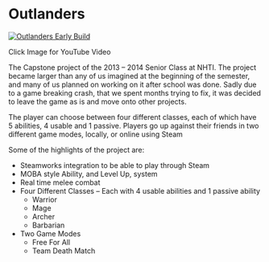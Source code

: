 # Outlanders

[![Outlanders Early Build](https://img.youtube.com/vi/JyWhYDWiLhM/0.jpg)](https://www.youtube.com/watch?v=JyWhYDWiLhM)

Click Image for YouTube Video

The Capstone project of the 2013 – 2014 Senior Class at NHTI. The project became larger than any of us imagined at the beginning of the semester, and many of us planned on working on it after school was done. Sadly due to a game breaking crash, that we spent months trying to fix, it was decided to leave the game as is and move onto other projects.

The player can choose between four different classes, each of which have 5 abilities, 4 usable and 1 passive. Players go up against their friends in two different game modes, locally, or online using Steam

Some of the highlights of the project are:

- Steamworks integration to be able to play through Steam
- MOBA style Ability, and Level Up, system
- Real time melee combat
- Four Different Classes – Each with 4 usable abilities and 1 passive ability
    - Warrior
    - Mage
    - Archer
    - Barbarian
- Two Game Modes
    - Free For All
    - Team Death Match
